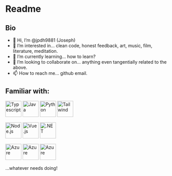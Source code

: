 # Readme

## Bio

- 👋 Hi, I’m @jpdh9881 (Joseph)
- 👀 I’m interested in... clean code, honest feedback, art, music, film, literature, meditation.
- 🌱 I’m currently learning... how to learn?
- 💞️ I’m looking to collaborate on... anything even tangentially related to the above.
- 📫 How to reach me... github email.

## Familiar with:

<img src="https://cdn.jsdelivr.net/gh/devicons/devicon/icons/typescript/typescript-original.svg" width="50px" alt="Typescript" /> <img src="https://cdn.jsdelivr.net/gh/devicons/devicon/icons/java/java-original.svg" width="50px" alt="Java" /> <img src="https://cdn.jsdelivr.net/gh/devicons/devicon/icons/python/python-original.svg" width="50px" alt="Python" /> <img src="https://cdn.jsdelivr.net/gh/devicons/devicon/icons/tailwindcss/tailwindcss-original-wordmark.svg" width="50px" alt="Tailwind" />

<img src="https://cdn.jsdelivr.net/gh/devicons/devicon/icons/nodejs/nodejs-original.svg" width="50px" alt="Node.js" /> <img src="https://cdn.jsdelivr.net/gh/devicons/devicon/icons/vuejs/vuejs-original.svg" width="50px" alt="Vue.js" /> <img src="https://cdn.jsdelivr.net/gh/devicons/devicon/icons/dotnetcore/dotnetcore-original.svg" width="50px" alt=".NET" />

<img src="https://cdn.jsdelivr.net/gh/devicons/devicon/icons/postgresql/postgresql-original.svg" width="50px" alt="Azure" /> <img src="https://cdn.jsdelivr.net/gh/devicons/devicon/icons/microsoftsqlserver/microsoftsqlserver-plain.svg" width="50px" alt="Azure" /> <img src="https://cdn.jsdelivr.net/gh/devicons/devicon/icons/azure/azure-original.svg" width="50px" alt="Azure" />

...whatever needs doing!

<!---
jpdh9881/jpdh9881 is a ✨ special ✨ repository because its `README.md` (this file) appears on your GitHub profile.
You can click the Preview link to take a look at your changes.
--->
